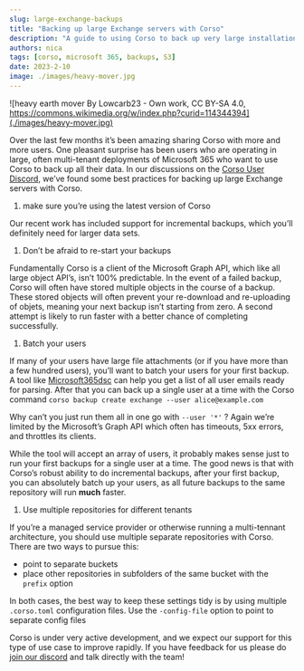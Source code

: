 ```yaml
---
slug: large-exchange-backups
title: "Backing up large Exchange servers with Corso"
description: "A guide to using Corso to back up very large installations"
authors: nica
tags: [corso, microsoft 365, backups, S3]
date: 2023-2-10
image: ./images/heavy-mover.jpg
---
```


![heavy earth mover By Lowcarb23 - Own work, CC BY-SA 4.0, https://commons.wikimedia.org/w/index.php?curid=114344394](./images/heavy-mover.jpg)


Over the last few months it’s been amazing sharing Corso with more and more users. One pleasant surprise has been users
who are operating in large, often multi-tenant deployments of Microsoft 365 who want to use Corso to back up all their
data. In our discussions on the [Corso User Discord](https://discord.gg/Gd63GRFvcb), we’ve found some best practices for
backing up large Exchange servers with Corso.
<!-- truncate -->
1. make sure you’re using the latest version of Corso

Our recent work has included support for incremental backups, which you’ll definitely need for larger data sets.

1. Don’t be afraid to re-start your backups

Fundamentally Corso is a client of the Microsoft Graph API, which like all large object API’s, isn’t 100% predictable.
In the event of a failed backup, Corso will often have stored multiple objects in the course of a backup. These stored
objects will often prevent your re-download and re-uploading of objets, meaning your next backup isn’t starting from
zero. A second attempt is likely to run faster with a better chance of completing successfully.

1. Batch your users

If many of your users have large file attachments (or if you have more than a few hundred users), you’ll want to batch
your users for your first backup. A tool like [Microsoft365dsc](https://microsoft365dsc.com/) can help you get a list
of all user emails ready for parsing. After that you can back up a single user at a time with the Corso command
`corso backup create exchange --user alice@example.com`

Why can’t you just run them all in one go with `--user '*'` ? Again we’re limited by the Microsoft’s Graph API which
often has timeouts, 5xx errors, and throttles its clients.

While the tool will accept an array of users, it probably makes sense just to run your first backups for a single user
at a time. The good news is that with Corso’s robust ability to do incremental backups, after your first backup, you can
absolutely batch up your users, as all future backups to the same repository will run **much** faster.

1. Use multiple repositories for different tenants

If you’re a managed service provider or otherwise running a multi-tennant architecture, you should use multiple separate
repositories with Corso. There are two ways to pursue this:

- point to separate buckets
- place other repositories in subfolders of the same bucket with the `prefix` option

In both cases, the best way to keep these settings tidy is by using multiple `.corso.toml` configuration files. Use the
`-config-file` option to point to separate config files

Corso is under very active development, and we expect our support for this type of use case to improve rapidly.
If you have feedback for us please do [join our discord](https://discord.gg/Gd63GRFvcb) and talk directly with the team!
